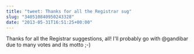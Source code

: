 ```yaml
---
title: "tweet: Thanks for all the Registrar sug"
slug: "340510840950243328"
date: "2013-05-31T16:51:25+00:00"
---
```

Thanks for all the Registrar suggestions, all! I'll probably go with @gandibar due to many votes and its motto ;-)